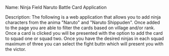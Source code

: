 Name: Ninja Field Naruto Battle Card Application

Description: The following is a web application that allows you to add ninja characters from the anima "Naruto" and "Naruto Shippuden". Once added to the page you are able to filter the cards based on village and/or rank. Once a card is clicked you will be presented with the option to add the card to squad one or squad two. Once you have the desired ninjas in each squad maximum of three you can select the fight buttn which will present you with the victor.

